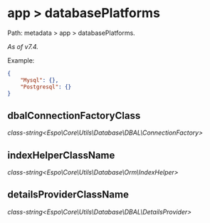 # app > databasePlatforms

Path: metadata > app > databasePlatforms.

*As of v7.4.*

Example:

```json
{
    "Mysql": {},
    "Postgresql": {}
}
```

## dbalConnectionFactoryClass

*class-string<Espo\Core\Utils\Database\DBAL\ConnectionFactory\>*


## indexHelperClassName

*class-string<Espo\Core\Utils\Database\Orm\IndexHelper\>*

## detailsProviderClassName

*class-string<Espo\Core\Utils\Database\DBAL\DetailsProvider\>*
